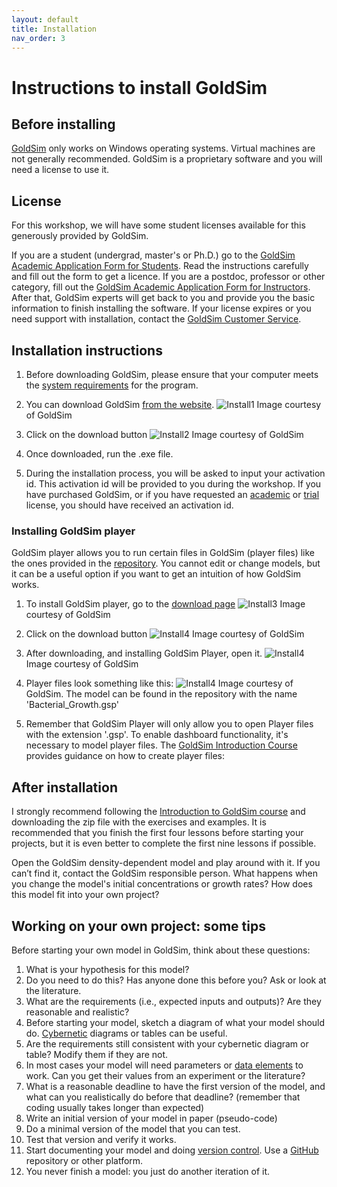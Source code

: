 ```yaml
---
layout: default
title: Installation
nav_order: 3
---
```


# Instructions to install GoldSim

## Before installing
[GoldSim](https://www.goldsim.com/)  only works on Windows operating systems. Virtual machines are not generally recommended. GoldSim is a proprietary software and you will need a license to use it.

## License
For this workshop, we will have some student licenses available for this generously provided by GoldSim.

If you are a student (undergrad, master's or Ph.D.) go to the [GoldSim Academic Application Form for Students](https://www.goldsim.com/Forms/StudentAcademic/). Read the instructions carefully and fill out the form to get a licence. If you are a postdoc, professor or other category, fill out the [GoldSim Academic Application Form for Instructors](https://www.goldsim.com/Forms/InstructorAcademic/). After that, GoldSim experts will get back to you and provide you the basic information to finish installing the software. If your license expires or you need support with installation, contact the [GoldSim Customer Service](https://www.goldsim.com/Web/Customers/Support/).

## Installation instructions

1. Before downloading GoldSim, please ensure that your computer meets the [system requirements](https://media.goldsim.com/Documents/Software/RelNotes.htm) for the program.

2. You can download GoldSim [from the website](https://www.goldsim.com/Web/Customers/Downloads/GoldSim/Latest/).
![Install1](../figures/GoldSim_Install_1.png "Courtesy of GoldSim")
Image courtesy of GoldSim

3. Click on the download button
![Install2](../figures/GoldSim_Install_2.png "Courtesy of GoldSim")
Image courtesy of GoldSim

4. Once downloaded, run the .exe file.

5. During the installation process, you will be asked to input your activation id. This activation id will be provided to you during the workshop. If you have purchased GoldSim, or if you have requested an [academic](https://www.goldsim.com/Web/Purchase/AcademicResearch/#RequestAcademic) or [trial](https://www.goldsim.com/Forms/Trial/) license, you should have received an activation id.

### Installing GoldSim player
GoldSim player allows you to run certain files in GoldSim (player files) like the ones provided in the [repository](https://github.com/SergioCoboLopez/Workshop_ESA/tree/main/GoldSim_Models/Player_Files). You cannot edit or change models, but it can be a useful option if you want to get an intuition of how GoldSim works.

1. To install GoldSim player, go to the [download page](https://www.goldsim.com/Web/Customers/Downloads/Player/)
![Install3](../figures/GoldSim_Player_Install_1.png "Courtesy of GoldSim")
Image courtesy of GoldSim

2. Click on the download button
![Install4](../figures/GoldSim_Player_Install_2.png "Courtesy of GoldSim")
Image courtesy of GoldSim

3. After downloading, and installing GoldSim Player, open it.
![Install4](../figures/GoldSim_Player_Install_3.png "Courtesy of GoldSim")
Image courtesy of GoldSim

4. Player files look something like this:
![Install4](../figures/GoldSim_Player_Bact_Growth.png "Courtesy of GoldSim")
Image courtesy of GoldSim. The model can be found in the repository with the name 'Bacterial_Growth.gsp'

5. Remember that GoldSim Player will only allow you to open Player files with the extension '.gsp'. To enable dashboard functionality, it's necessary to model player files. 
The [GoldSim Introduction Course](https://www.goldsim.com/Courses/BasicGoldSim/) provides guidance on how to create player files:  

## After installation

I strongly recommend following the [Introduction to GoldSim course](https://www.goldsim.com/Courses/BasicGoldSim/) and downloading the zip file with the exercises and examples. 
It is recommended that you finish the first four lessons before starting your projects, but it is even better to complete the first nine lessons if possible.

Open the GoldSim density-dependent model and play around with it. If you can’t find it, contact the GoldSim responsible person. What happens when you change the model's initial concentrations or growth rates? How does this model fit into your own project?

## Working on your own project: some tips

Before starting your own model in GoldSim, think about these questions:

1. What is your hypothesis for this model?
2. Do you need to do this? Has anyone done this before you? Ask or look at the literature.
3. What are the requirements (i.e., expected inputs and outputs)? Are they reasonable and realistic?
4. Before starting your model, sketch a diagram of what your model should do. [Cybernetic](https://en.wikipedia.org/wiki/Cybernetics) diagrams or tables can be useful.
5. Are the requirements still consistent with your cybernetic diagram or table? Modify them if they are not.
6. In most cases your model will need parameters or [data elements](https://help.goldsim.com/index.html#!Modules/5/inputelements.htm)  to work. Can you get their values from an experiment or the literature? 
7. What is a reasonable deadline to have the first version of the model, and what can you realistically do before that deadline? (remember that coding usually takes longer than expected)
8. Write an initial version of your model in paper (pseudo-code) 
9. Do a minimal version of the model that you can test.
10. Test that version and verify it works.
11. Start documenting your model and doing [version control](https://www.atlassian.com/git/tutorials/what-is-version-control#:~:text=Version%20control%2C%20also%20known%20as,to%20source%20code%20over%20time.). Use a [GitHub](https://github.com/) repository or other platform.
12. You never finish a model: you just do another iteration of it.



